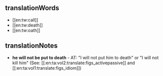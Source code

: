 ## translationWords

* [[en:tw:call]]
* [[en:tw:death]]
* [[en:tw:oath]]

## translationNotes

* **he will not be put to death** - AT: "I will not put him to death" or "I will not kill him" (See: [[:en:ta:vol2:translate:figs_activepassive]] and [[:en:ta:vol1:translate:figs_idiom]])
